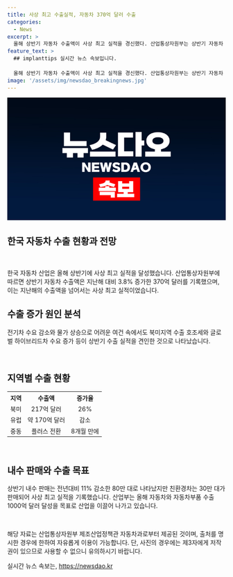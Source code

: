 ```yaml
---
title: 사상 최고 수출실적, 자동차 370억 달러 수출
categories:
  - News
excerpt: >
  올해 상반기 자동차 수출액이 사상 최고 실적을 경신했다. 산업통상자원부는 상반기 자동차 수출액이 전년 대비 3.8% 증가한 370억 달러를 기록했다고 밝혔다. 어려운 여건 속에서 북미지역 수출 호조세 지속과 글로벌 하이브리드차 수요 확대가 상반기 수출 실적을 견인했으며, 내수 판매는 감소세를 보였지만 친환경차 판매는 사상 최고 실적을 달성했다. 산업부는 올해 자동차와 자동차부품 수출 1000억 달러 달성을 목표로 노력 중이다.
feature_text: >
  ## implanttips 실시간 뉴스 속보입니다.

  올해 상반기 자동차 수출액이 사상 최고 실적을 경신했다. 산업통상자원부는 상반기 자동차 수출액이 전년 대비 3.8% 증가한 370억 달러를 기록했다고 밝혔다. 어려운 여건 속에서 북미지역 수출 호조세 지속과 글로벌 하이브리드차 수요 확대가 상반기 수출 실적을 견인했으며, 내수 판매는 감소세를 보였지만 친환경차 판매는 사상 최고 실적을 달성했다. 산업부는 올해 자동차와 자동차부품 수출 1000억 달러 달성을 목표로 노력 중이다.
image: '/assets/img/newsdao_breakingnews.jpg'
---
```


<p><img src="/assets/img/newsdao_breakingnews.jpg" alt="implanttips 속보" /></p>

<h2 data-ke-size="size26">한국 자동차 수출 현황과 전망</h2>

<p data-ke-size="size16">&nbsp;</p>

<p>한국 자동차 산업은 올해 상반기에 사상 최고 실적을 달성했습니다. 산업통상자원부에 따르면 상반기 자동차 수출액은 지난해 대비 3.8% 증가한 370억 달러를 기록했으며, 이는 지난해의 수출액을 넘어서는 사상 최고 실적이었습니다.</p>

<h2 data-ke-size="size24">수출 증가 원인 분석</h2>

<p data-ke-size="size16">전기차 수요 감소와 물가 상승으로 어려운 여건 속에서도 북미지역 수출 호조세와 글로벌 하이브리드차 수요 증가 등이 상반기 수출 실적을 견인한 것으로 나타났습니다.</p>

<p data-ke-size="size16">&nbsp;</p>

<h2 data-ke-size="size24">지역별 수출 현황</h2>

<table>
    <tr>
        <th>지역</th>
        <th>수출액</th>
        <th>증가율</th>
    </tr>
    <tr>
        <td style="text-align: center;">북미</td>
        <td style="text-align: center;">217억 달러</td>
        <td style="text-align: center;">26%</td>
    </tr>
    <tr>
        <td style="text-align: center;">유럽</td>
        <td style="text-align: center;">약 170억 달러</td>
        <td style="text-align: center;">감소</td>
    </tr>
    <tr>
        <td style="text-align: center;">중동</td>
        <td style="text-align: center;">플러스 전환</td>
        <td style="text-align: center;">8개월 만에</td>
    </tr>
</table>

<p data-ke-size="size16">&nbsp;</p>

<h2 data-ke-size="size24">내수 판매와 수출 목표</h2>

<p data-ke-size="size16">상반기 내수 판매는 전년대비 11% 감소한 80만 대로 나타났지만 친환경차는 30만 대가 판매되어 사상 최고 실적을 기록했습니다. 산업부는 올해 자동차와 자동차부품 수출 1000억 달러 달성을 목표로 산업을 이끌어 나가고 있습니다.</p>

<p data-ke-size="size16">&nbsp;</p>

<p>해당 자료는 산업통상자원부 제조산업정책관 자동차과로부터 제공된 것이며, 출처를 명시한 경우에 한하여 자유롭게 이용이 가능합니다. 단, 사진의 경우에는 제3자에게 저작권이 있으므로 사용할 수 없으니 유의하시기 바랍니다.</p>
실시간 뉴스 속보는, <a href="https://newsdao.kr" rel="dofollow">https://newsdao.kr</a>


